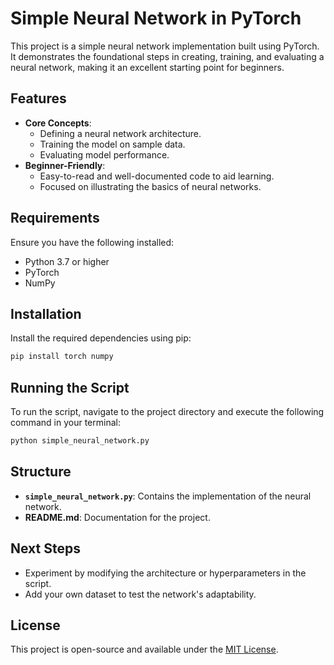 
# Simple Neural Network in PyTorch

This project is a simple neural network implementation built using PyTorch. It demonstrates the foundational steps in creating, training, and evaluating a neural network, making it an excellent starting point for beginners.

## Features
- **Core Concepts**: 
  - Defining a neural network architecture.
  - Training the model on sample data.
  - Evaluating model performance.
- **Beginner-Friendly**: 
  - Easy-to-read and well-documented code to aid learning.
  - Focused on illustrating the basics of neural networks.

## Requirements
Ensure you have the following installed:
- Python 3.7 or higher
- PyTorch
- NumPy

## Installation
Install the required dependencies using pip:
```bash
pip install torch numpy
```

## Running the Script
To run the script, navigate to the project directory and execute the following command in your terminal:
```bash
python simple_neural_network.py
```

## Structure
- **`simple_neural_network.py`**: Contains the implementation of the neural network.
- **README.md**: Documentation for the project.

## Next Steps
- Experiment by modifying the architecture or hyperparameters in the script.
- Add your own dataset to test the network's adaptability.

## License
This project is open-source and available under the [MIT License](LICENSE).
